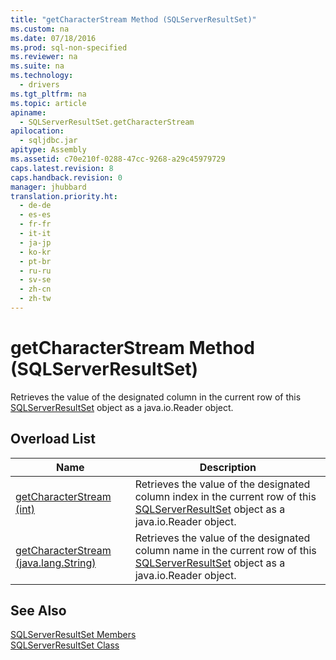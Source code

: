 ```yaml
---
title: "getCharacterStream Method (SQLServerResultSet)"
ms.custom: na
ms.date: 07/18/2016
ms.prod: sql-non-specified
ms.reviewer: na
ms.suite: na
ms.technology: 
  - drivers
ms.tgt_pltfrm: na
ms.topic: article
apiname: 
  - SQLServerResultSet.getCharacterStream
apilocation: 
  - sqljdbc.jar
apitype: Assembly
ms.assetid: c70e210f-0288-47cc-9268-a29c45979729
caps.latest.revision: 8
caps.handback.revision: 0
manager: jhubbard
translation.priority.ht: 
  - de-de
  - es-es
  - fr-fr
  - it-it
  - ja-jp
  - ko-kr
  - pt-br
  - ru-ru
  - sv-se
  - zh-cn
  - zh-tw
---
```

# getCharacterStream Method (SQLServerResultSet)
  Retrieves the value of the designated column in the current row of this [SQLServerResultSet](../content/SQLServerResultSet-Class.md) object as a java.io.Reader object.  
  
## Overload List  
  
|Name|Description|  
|----------|-----------------|  
|[getCharacterStream (int)](../content/getCharacterStream-Method--int-.md)|Retrieves the value of the designated column index in the current row of this [SQLServerResultSet](../content/SQLServerResultSet-Class.md) object as a java.io.Reader object.|  
|[getCharacterStream (java.lang.String)](../content/getCharacterStream-Method--java.lang.String-.md)|Retrieves the value of the designated column name in the current row of this [SQLServerResultSet](../content/SQLServerResultSet-Class.md) object as a java.io.Reader object.|  
  
## See Also  
 [SQLServerResultSet Members](../content/SQLServerResultSet-Members.md)   
 [SQLServerResultSet Class](../content/SQLServerResultSet-Class.md)  
  
  